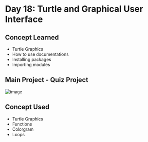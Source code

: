 # Day 18: Turtle and Graphical User Interface

## Concept Learned
- Turtle Graphics
- How to use documentations
- Installing packages
- Importing modules
## Main Project - Quiz Project
![image](https://github.com/user-attachments/assets/aa5a5554-825e-4aca-ae91-7e148480dcf5)
## Concept Used
- Turtle Graphics
- Functions
- Colorgram
- Loops
